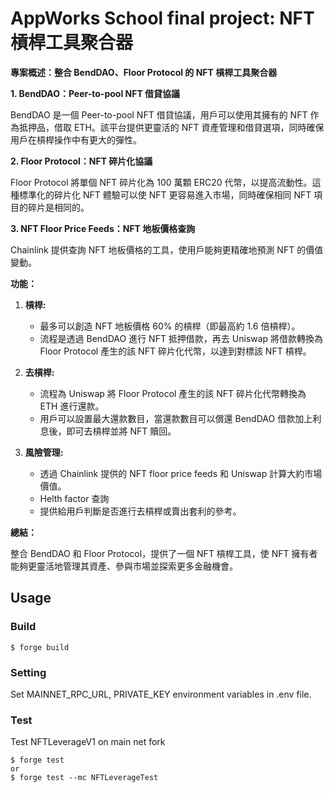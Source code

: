 # AppWorks School final project: NFT 槓桿工具聚合器

**專案概述：整合 BendDAO、Floor Protocol 的 NFT 槓桿工具聚合器**

**1. BendDAO：Peer-to-pool NFT 借貸協議**

BendDAO 是一個 Peer-to-pool NFT 借貸協議，用戶可以使用其擁有的 NFT 作為抵押品，借取 ETH。該平台提供更靈活的 NFT 資產管理和借貸選項，同時確保用戶在槓桿操作中有更大的彈性。

**2. Floor Protocol：NFT 碎片化協議**

Floor Protocol 將單個 NFT 碎片化為 100 萬顆 ERC20 代幣，以提高流動性。這種標準化的碎片化 NFT 體驗可以使 NFT 更容易進入市場，同時確保相同 NFT 項目的碎片是相同的。

**3. NFT Floor Price Feeds：NFT 地板價格查詢**

Chainlink 提供查詢 NFT 地板價格的工具，使用戶能夠更精確地預測 NFT 的價值變動。

**功能：**

1. **槓桿:**
   - 最多可以創造 NFT 地板價格 60% 的槓桿（即最高約 1.6 倍槓桿）。
   - 流程是透過 BendDAO 進行 NFT 抵押借款，再去 Uniswap 將借款轉換為 Floor Protocol 產生的該 NFT 碎片化代幣，以達到對標該 NFT 槓桿。

2. **去槓桿:**
   - 流程為 Uniswap 將 Floor Protocol 產生的該 NFT 碎片化代幣轉換為 ETH 進行還款。
   - 用戶可以設置最大還款數目，當還款數目可以償還 BendDAO 借款加上利息後，即可去槓桿並將 NFT 贖回。

3. **風險管理:**
   - 透過 Chainlink 提供的 NFT floor price feeds 和 Uniswap 計算大約市場價值。
   - Helth factor 查詢
   - 提供給用戶判斷是否進行去槓桿或賣出套利的參考。

**總結：**

整合 BendDAO 和 Floor Protocol，提供了一個 NFT 槓桿工具，使 NFT 擁有者能夠更靈活地管理其資產、參與市場並探索更多金融機會。

## Usage

### Build

```shell
$ forge build
```

### Setting
Set MAINNET_RPC_URL, PRIVATE_KEY environment variables in .env file.

### Test

Test NFTLeverageV1 on main net fork
```shell
$ forge test
or
$ forge test --mc NFTLeverageTest
```

